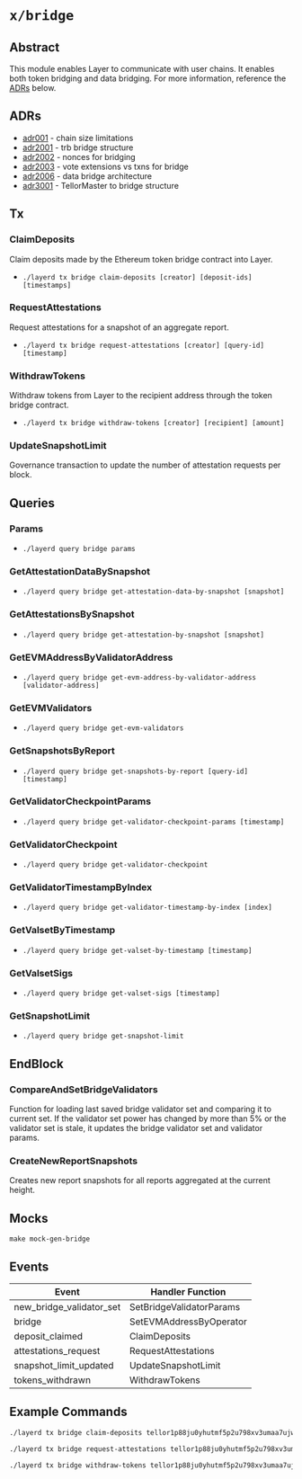# `x/bridge`

## Abstract

This module enables Layer to communicate with user chains. It enables both token bridging and data bridging. For more information, reference the [ADRs](#adrs) below.

## ADRs

- [adr001](https://github.com/tellor-io/Layer/blob/main/docs/adr/adr001.md) - chain size limitations  
- [adr2001](https://github.com/tellor-io/Layer/blob/main/docs/adr/adr2001.md) - trb bridge structure  
- [adr2002](https://github.com/tellor-io/Layer/blob/main/docs/adr/adr2002.md) - nonces for bridging  
- [adr2003](https://github.com/tellor-io/Layer/blob/main/docs/adr/adr2003.md) - vote extensions vs txns for bridge  
- [adr2006](https://github.com/tellor-io/Layer/blob/main/docs/adr/adr2006.md) - data bridge architecture  
- [adr3001](https://github.com/tellor-io/Layer/blob/main/docs/adr/adr3001.md) - TellorMaster to bridge structure

## Tx

### ClaimDeposits
Claim deposits made by the Ethereum token bridge contract into Layer.  
- `./layerd tx bridge claim-deposits [creator] [deposit-ids] [timestamps]`

### RequestAttestations
Request attestations for a snapshot of an aggregate report.  
- `./layerd tx bridge request-attestations [creator] [query-id] [timestamp]`

### WithdrawTokens
Withdraw tokens from Layer to the recipient address through the token bridge contract.  
- `./layerd tx bridge withdraw-tokens [creator] [recipient] [amount]`

### UpdateSnapshotLimit
Governance transaction to update the number of attestation requests per block.  

## Queries

### Params
- `./layerd query bridge params`

### GetAttestationDataBySnapshot
- `./layerd query bridge get-attestation-data-by-snapshot [snapshot]`

### GetAttestationsBySnapshot
- `./layerd query bridge get-attestation-by-snapshot [snapshot]`

### GetEVMAddressByValidatorAddress
- `./layerd query bridge get-evm-address-by-validator-address [validator-address]`

### GetEVMValidators
- `./layerd query bridge get-evm-validators`

### GetSnapshotsByReport
- `./layerd query bridge get-snapshots-by-report [query-id] [timestamp]`

### GetValidatorCheckpointParams
- `./layerd query bridge get-validator-checkpoint-params [timestamp]`

### GetValidatorCheckpoint
- `./layerd query bridge get-validator-checkpoint`

### GetValidatorTimestampByIndex
- `./layerd query bridge get-validator-timestamp-by-index [index]`

### GetValsetByTimestamp
-  `./layerd query bridge get-valset-by-timestamp [timestamp]`

### GetValsetSigs
- `./layerd query bridge get-valset-sigs [timestamp]`

### GetSnapshotLimit
- `./layerd query bridge get-snapshot-limit`

## EndBlock
### CompareAndSetBridgeValidators
 Function for loading last saved bridge validator set and comparing it to current set. If the validator set power has changed by more than 5% or the validator set is stale, it updates the bridge validator set and validator params.

### CreateNewReportSnapshots
Creates new report snapshots for all reports aggregated at the current height.

## Mocks

`make mock-gen-bridge`

## Events
| Event | Handler Function |
|-------|-----------------|
| new_bridge_validator_set | SetBridgeValidatorParams |
| bridge | SetEVMAddressByOperator |
| deposit_claimed | ClaimDeposits |
| attestations_request | RequestAttestations |
| snapshot_limit_updated | UpdateSnapshotLimit |
| tokens_withdrawn | WithdrawTokens |

## Example Commands

```sh
./layerd tx bridge claim-deposits tellor1p88ju0yhutmf5p2u798xv3umaa7ujw7gch9r4f 27 1713024000
```

```sh
./layerd tx bridge request-attestations tellor1p88ju0yhutmf5p2u798xv3umaa7ujw7gch9r4f 3375a5d1a012c725a51f641a86a09e37627ec21ec907401e9b95f7d1ecd22af6 1713024000
```

```sh
./layerd tx bridge withdraw-tokens tellor1p88ju0yhutmf5p2u798xv3umaa7ujw7gch9r4f AE7CFe4CF579Ec060f95d951bD5260A5A8c0dcDC 1000000loya --fees 10loya --chain-id layertest-3
```